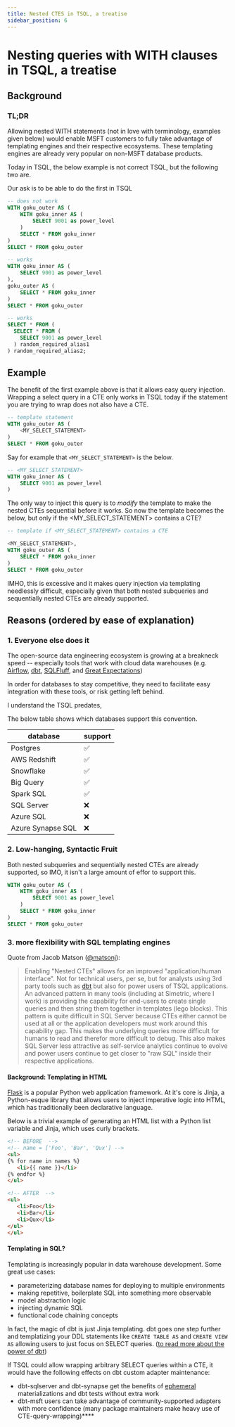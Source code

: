 ```yaml
---
title: Nested CTES in TSQL, a treatise
sidebar_position: 6
---
```


#  Nesting queries with WITH clauses in TSQL, a treatise

## Background

### TL;DR

Allowing nested WITH statements (not in love with terminology, examples given below) would enable MSFT customers to fully take advantage of templating engines and their respective ecosystems. These templating engines are already very popular on non-MSFT database products.

Today in TSQL, the below example is not correct TSQL, but the following two are.

Our ask is to be able to do the first in TSQL


```sql
-- does not work
WITH goku_outer AS (
    WITH goku_inner AS (
        SELECT 9001 as power_level
    )
    SELECT * FROM goku_inner
)
SELECT * FROM goku_outer
```


```sql
-- works
WITH goku_inner AS (
    SELECT 9001 as power_level
),
goku_outer AS (
    SELECT * FROM goku_inner
)
SELECT * FROM goku_outer
```

```sql
-- works
SELECT * FROM (
  SELECT * FROM (
    SELECT 9001 as power_level
  ) random_required_alias1
) random_required_alias2;
```

## Example

The benefit of the first example above is that it allows easy query injection. Wrapping a select query in a CTE only works in TSQL today if the statement you are trying to wrap does not also have a CTE.


```sql
-- template statement
WITH goku_outer AS (
    <MY_SELECT_STATEMENT>
)
SELECT * FROM goku_outer
```

Say for example that `<MY_SELECT_STATEMENT>` is the below.

```sql
-- <MY_SELECT_STATEMENT>
WITH goku_inner AS (
    SELECT 9001 as power_level
)
```

The only way to inject this query is to *modify* the template to make the nested CTEs sequential before it works. So now the template becomes the below, but only if the <MY_SELECT_STATEMENT> contains a CTE?

```sql
-- template if <MY_SELECT_STATEMENT> contains a CTE

<MY_SELECT_STATEMENT>,
WITH goku_outer AS (
    SELECT * FROM goku_inner
)
SELECT * FROM goku_outer
```

IMHO, this is excessive and it makes query injection via templating needlessly difficult, especially given that both nested subqueries and sequentially nested CTEs are already supported.


## Reasons (ordered by ease of explanation)

### 1. Everyone else does it

The open-source data engineering ecosystem is growing at a breakneck speed -- especially tools that work with cloud data warehouses (e.g. [Airflow](https://airflow.apache.org/), [dbt](https://www.getdbt.com/), [SQLFluff](https://www.sqlfluff.com/), and [Great Expectations](https://greatexpectations.io/))

In order for databases to stay competitive, they need to facilitate easy integration with these tools, or risk getting left behind.

I understand the TSQL predates, 

The below table shows which databases support this convention.


| database          | support          |
|-------------------|--------------------|
| Postgres          | :white_check_mark: |
| AWS Redshift      | :white_check_mark: |
| Snowflake         | :white_check_mark: |
| Big Query         | :white_check_mark: |
| Spark SQL         | :white_check_mark: |
| SQL Server        | :x:                |
| Azure SQL         | :x:                |
| Azure Synapse SQL | :x:                |



### 2. Low-hanging, Syntactic Fruit

Both nested subqueries and sequentially nested CTEs are already supported, so IMO, it isn't a large amount of effor to support this.

```sql
WITH goku_outer AS (
    WITH goku_inner AS (
        SELECT 9001 as power_level
    )
    SELECT * FROM goku_inner
)
SELECT * FROM goku_outer
```

### 3. more flexibility with SQL templating engines

Quote from Jacob Matson ([@matsonj](https://github.com/matsonj)):

> Enabling "Nested CTEs" allows for an improved "application/human interface". Not for technical users, per se, but for analysts using 3rd party tools such as [dbt](https://www.getdbt.com/) but also for power users of TSQL applications. An advanced pattern in many tools (including at Simetric, where I work) is providing the capability for end-users to create single queries and then string them together in templates (lego blocks). This pattern is quite difficult in SQL Server because CTEs either cannot be used at all or the application developers must work around this capability gap. This makes the underlying queries more difficult for humans to read and therefor more difficult to debug. This also makes SQL Server less attractive as self-service analytics continue to evolve and power users continue to get closer to "raw SQL" inside their respective applications.

#### Background: Templating in HTML

[Flask](https://palletsprojects.com/p/flask/) is a popular Python web application framework. At it's core is Jinja, a Python-esque library that allows users to inject imperative logic into HTML, which has traditionally been declarative language.


Below is a trivial example of generating an HTML list with a Python list variable and Jinja, which uses curly brackets.

```html
<!-- BEFORE  -->
<!-- name = ['Foo', 'Bar', 'Qux'] -->
<ul>
{% for name in names %}
   <li>{{ name }}</li>
{% endfor %}
</ul>

<!-- AFTER  -->
<ul>
   <li>Foo</li>
   <li>Bar</li>
   <li>Qux</li>
</ul>
</ul>
```

#### Templating in SQL?

Templating is increasingly popular in data warehouse development. Some great use cases:
- parameterizing database names for deploying to multiple environments
- making repetitive, boilerplate SQL into something more observable
- model abstraction logic
- injecting dynamic SQL
- functional code chaining concepts

In fact, the magic of dbt is just Jinja templating. dbt goes one step further and templatizing your DDL statements like `CREATE TABLE AS` and `CREATE VIEW AS` allowing users to just focus on SELECT queries. ([to read more about the power of dbt](https://docs.getdbt.com/docs/introduction#what-makes-dbt-so-powerful))


If TSQL could allow wrapping arbitrary SELECT queries within a CTE, it would have the following effects on dbt custom adapter maintenance:
- dbt-sqlserver and dbt-synapse get the benefits of [ephemeral](https://docs.getdbt.com/docs/building-a-dbt-project/building-models/materializations#ephemeral) materializations and dbt tests without extra work
- dbt-msft users can take advantage of community-supported adapters with more confidence (many package maintainers make heavy use of CTE-query-wrapping)****

